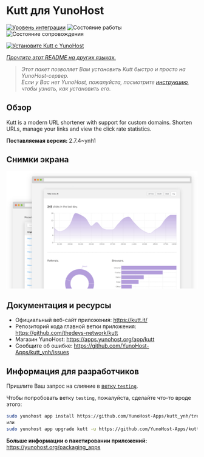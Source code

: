 <!--
Важно: этот README был автоматически сгенерирован <https://github.com/YunoHost/apps/tree/master/tools/readme_generator>
Он НЕ ДОЛЖЕН редактироваться вручную.
-->

# Kutt для YunoHost

[![Уровень интеграции](https://dash.yunohost.org/integration/kutt.svg)](https://ci-apps.yunohost.org/ci/apps/kutt/) ![Состояние работы](https://ci-apps.yunohost.org/ci/badges/kutt.status.svg) ![Состояние сопровождения](https://ci-apps.yunohost.org/ci/badges/kutt.maintain.svg)

[![Установите Kutt с YunoHost](https://install-app.yunohost.org/install-with-yunohost.svg)](https://install-app.yunohost.org/?app=kutt)

*[Прочтите этот README на других языках.](./ALL_README.md)*

> *Этот пакет позволяет Вам установить Kutt быстро и просто на YunoHost-сервер.*  
> *Если у Вас нет YunoHost, пожалуйста, посмотрите [инструкцию](https://yunohost.org/install), чтобы узнать, как установить его.*

## Обзор

Kutt is a modern URL shortener with support for custom domains. Shorten URLs, manage your links and view the click rate statistics.

**Поставляемая версия:** 2.7.4~ynh1

## Снимки экрана

![Снимок экрана Kutt](./doc/screenshots/screenshot.png)

## Документация и ресурсы

- Официальный веб-сайт приложения: <https://kutt.it/>
- Репозиторий кода главной ветки приложения: <https://github.com/thedevs-network/kutt>
- Магазин YunoHost: <https://apps.yunohost.org/app/kutt>
- Сообщите об ошибке: <https://github.com/YunoHost-Apps/kutt_ynh/issues>

## Информация для разработчиков

Пришлите Ваш запрос на слияние в [ветку `testing`](https://github.com/YunoHost-Apps/kutt_ynh/tree/testing).

Чтобы попробовать ветку `testing`, пожалуйста, сделайте что-то вроде этого:

```bash
sudo yunohost app install https://github.com/YunoHost-Apps/kutt_ynh/tree/testing --debug
или
sudo yunohost app upgrade kutt -u https://github.com/YunoHost-Apps/kutt_ynh/tree/testing --debug
```

**Больше информации о пакетировании приложений:** <https://yunohost.org/packaging_apps>
